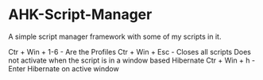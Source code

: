 # AHK-Script-Manager
A simple script manager framework with some of my scripts in it.

Ctr + Win + 1-6 -  Are the Profiles
Ctr + Win + Esc - Closes all scripts
    Does not activate when the script is in a window based Hibernate
Ctr + Win + h  - Enter Hibernate on active window
